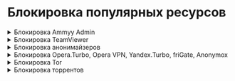 # Блокировка популярных ресурсов

<details>

<summary>Блокировка Ammyy Admin</summary>

**Ammyy Admin** - это система, удаленного доступа и администрирования. Чтобы заблокировать систему, выполните следующие настройки:

1\. Откройте раздел **Правила трафика -> Объекты** и создайте объект типа **Домен** с доменным именем rl.ammyy.com:

![](/.gitbook/assets/aliases1.png)

2\. Перейдите на вкладку **Правила трафика -> Файрвол -> FORWARD** и создайте правило запрета для нужных пользователей или групп. В поле **Назначение** выберите объект, созданный в пункте 1:

![](/.gitbook/assets/firewall7.png)

</details>

<details>

<summary>Блокировка TeamViewer</summary>

**TeamViewer** - это программное обеспечение для удаленного доступа и управления компьютерами. Его можно заблокировать с помощью [Контроля приложений](/settings/security-profiles/application-control.md).

 1\. Перейдите в раздел **Профили безопасности -> Профили контроля приложений**. Создайте новый профиль для TeamViewer с действием **Запретить**:

![](/.gitbook/assets/application-control1.png)

 2\. В разделе **Правила трафика -> Файрвол** добавьте и включите разрешающее правило с профилем, созданным в пункте 1.


</details>

<details>

<summary>Блокировка анонимайзеров</summary>

Заблокировать анонимайзеры можно в разделе **Правила трафика** тремя способами:

1\. Анонимайзеры, работающие по протоколам HTTP(S), можно заблокировать в разделе **Правила трафика ->** [**Контент-фильтр**](/settings/access-rules/content-filter/). Для этого создайте правило, в котором запретите категорию сайтов **Анонимайзеры**:

![](/.gitbook/assets/content-filter5.png)

2\. Чтобы предотвратить обход Контент-фильтра, создайте правило, которое будет блокировать прямые обращения по IP-адресам в Контент-фильтре:

![](/.gitbook/assets/content-filter12.png)

3\. Для блокировки VPN-анонимайзеров, использующих протокол PPTP, достаточно заблокировать протокол GRE в правилах [Файрвола](/settings/access-rules/firewall.md):

![](/.gitbook/assets/firewall8.png)

</details>

<details>

<summary>Блокировка Opera.Turbo, Opera VPN, Yandex.Turbo, friGate, Anonymox</summary>

Чтобы заблокировать функции браузеров, которые используются для обхода контентной фильтрации, можно воспользоваться модулем [**Предотвращение вторжений**](/settings/access-rules/ips/README.md).

Перейдите на вкладку **Правила трафика -> Предотвращение вторжений -> Правила** и активируйте категорию **Анонимайзеры**:

![](/.gitbook/assets/ips9.png)

</details>

<details>

<summary>Блокировка Tor</summary>

**Tor** - специально разработанное программное обеспечение и среда прокси-серверов, предназначенная для обхода различного рода блокировок, поэтому полностью заблокировать его сейчас невозможно.

Для противодействия использованию сети Tor, а также для журналирования попыток подключения к ней и ее использования выполните следующие настройки:

1\. Включите систему [Предотвращение вторжений](/settings/access-rules/ips/README.md) и активируйте в ней категорию **Блокирование атак**:

![](/.gitbook/assets/ips3.png)

2\. Включите систему [Контроль приложений](/settings/security-profiles/application-control.md) и добавьте профиль, запрещающий приложение Tor:

![](/.gitbook/assets/application-control2.png)

3\. В разделе **Правила трафика -> Файрвол** добавьте и включите разрешающее правило с профилем, созданным в пункте 2.

</details>

<details>

<summary>Блокировка торрентов</summary>

**BitTorrent** - P2P-протокол, предназначенный для обмена файлами через интернет.

Для ограничения возможности использования торрентов выполните следующие настройки:

1\. Запретите протокол BitTorrent с помощью правила в разделе **Профили безопасности ->** [**Контроль приложений**](/settings/security-profiles/application-control.md):

![](/.gitbook/assets/application-control3.png)

3\. В разделе **Правила трафика -> Файрвол** добавьте и включите разрешающее правило с профилем, созданным в пункте 1.

3\. Разрешите нужные TCP и UDP порты пользователям. Затем создайте в разделе **Правила трафика -> Файрвол -> FORWARD** правило, которое запрещает все протоколы (правила действуют сверху вниз).

4\. В разделе [Контент-фильтр](/settings/access-rules/content-filter/) заблокируйте доступ к сайтам-каталогам и торрент-файлам. Для этого запретите категории **Торрент-трекеры** и **Torrent-файлы**:

![](/.gitbook/assets/content-filter13.png)

5\. В разделе [Предотвращение вторжений](/settings/access-rules/ips/README.md) активируйте категорию правил **Запросы на скомпрометированные ресурсы**, которая позволяет блокировать активность P2P-программ:

![](/.gitbook/assets/ips4.png)

</details>
